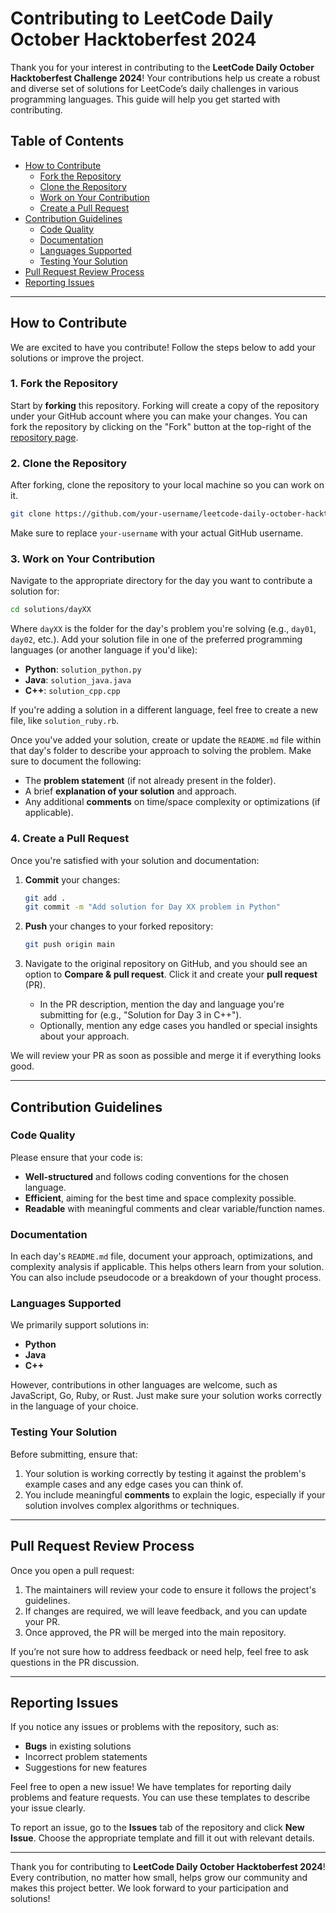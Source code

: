 

# Contributing to LeetCode Daily October Hacktoberfest 2024

Thank you for your interest in contributing to the **LeetCode Daily October Hacktoberfest Challenge 2024**! Your contributions help us create a robust and diverse set of solutions for LeetCode’s daily challenges in various programming languages. This guide will help you get started with contributing.

## Table of Contents

- [How to Contribute](#how-to-contribute)
  - [Fork the Repository](#fork-the-repository)
  - [Clone the Repository](#clone-the-repository)
  - [Work on Your Contribution](#work-on-your-contribution)
  - [Create a Pull Request](#create-a-pull-request)
- [Contribution Guidelines](#contribution-guidelines)
  - [Code Quality](#code-quality)
  - [Documentation](#documentation)
  - [Languages Supported](#languages-supported)
  - [Testing Your Solution](#testing-your-solution)
- [Pull Request Review Process](#pull-request-review-process)
- [Reporting Issues](#reporting-issues)

---

## How to Contribute

We are excited to have you contribute! Follow the steps below to add your solutions or improve the project.

### 1. Fork the Repository

Start by **forking** this repository. Forking will create a copy of the repository under your GitHub account where you can make your changes. You can fork the repository by clicking on the "Fork" button at the top-right of the [repository page](https://github.com/arya2004/leetcode-daily-october-hacktoberfest-2024).

### 2. Clone the Repository

After forking, clone the repository to your local machine so you can work on it.

```bash
git clone https://github.com/your-username/leetcode-daily-october-hacktoberfest-2024.git
```

Make sure to replace `your-username` with your actual GitHub username.

### 3. Work on Your Contribution

Navigate to the appropriate directory for the day you want to contribute a solution for:

```bash
cd solutions/dayXX
```

Where `dayXX` is the folder for the day's problem you're solving (e.g., `day01`, `day02`, etc.). Add your solution file in one of the preferred programming languages (or another language if you'd like):

- **Python**: `solution_python.py`
- **Java**: `solution_java.java`
- **C++**: `solution_cpp.cpp`

If you're adding a solution in a different language, feel free to create a new file, like `solution_ruby.rb`.

Once you've added your solution, create or update the `README.md` file within that day's folder to describe your approach to solving the problem. Make sure to document the following:

- The **problem statement** (if not already present in the folder).
- A brief **explanation of your solution** and approach.
- Any additional **comments** on time/space complexity or optimizations (if applicable).

### 4. Create a Pull Request

Once you're satisfied with your solution and documentation:

1. **Commit** your changes:

   ```bash
   git add .
   git commit -m "Add solution for Day XX problem in Python"
   ```

2. **Push** your changes to your forked repository:

   ```bash
   git push origin main
   ```

3. Navigate to the original repository on GitHub, and you should see an option to **Compare & pull request**. Click it and create your **pull request** (PR).

   - In the PR description, mention the day and language you're submitting for (e.g., "Solution for Day 3 in C++").
   - Optionally, mention any edge cases you handled or special insights about your approach.

We will review your PR as soon as possible and merge it if everything looks good.

---

## Contribution Guidelines

### Code Quality

Please ensure that your code is:

- **Well-structured** and follows coding conventions for the chosen language.
- **Efficient**, aiming for the best time and space complexity possible.
- **Readable** with meaningful comments and clear variable/function names.

### Documentation

In each day's `README.md` file, document your approach, optimizations, and complexity analysis if applicable. This helps others learn from your solution. You can also include pseudocode or a breakdown of your thought process.

### Languages Supported

We primarily support solutions in:

- **Python**
- **Java**
- **C++**

However, contributions in other languages are welcome, such as JavaScript, Go, Ruby, or Rust. Just make sure your solution works correctly in the language of your choice.

### Testing Your Solution

Before submitting, ensure that:

1. Your solution is working correctly by testing it against the problem's example cases and any edge cases you can think of.
2. You include meaningful **comments** to explain the logic, especially if your solution involves complex algorithms or techniques.

---

## Pull Request Review Process

Once you open a pull request:

1. The maintainers will review your code to ensure it follows the project's guidelines.
2. If changes are required, we will leave feedback, and you can update your PR.
3. Once approved, the PR will be merged into the main repository.

If you’re not sure how to address feedback or need help, feel free to ask questions in the PR discussion.

---

## Reporting Issues

If you notice any issues or problems with the repository, such as:

- **Bugs** in existing solutions
- Incorrect problem statements
- Suggestions for new features

Feel free to open a new issue! We have templates for reporting daily problems and feature requests. You can use these templates to describe your issue clearly.

To report an issue, go to the **Issues** tab of the repository and click **New Issue**. Choose the appropriate template and fill it out with relevant details.

---

Thank you for contributing to **LeetCode Daily October Hacktoberfest 2024**! Every contribution, no matter how small, helps grow our community and makes this project better. We look forward to your participation and solutions!


